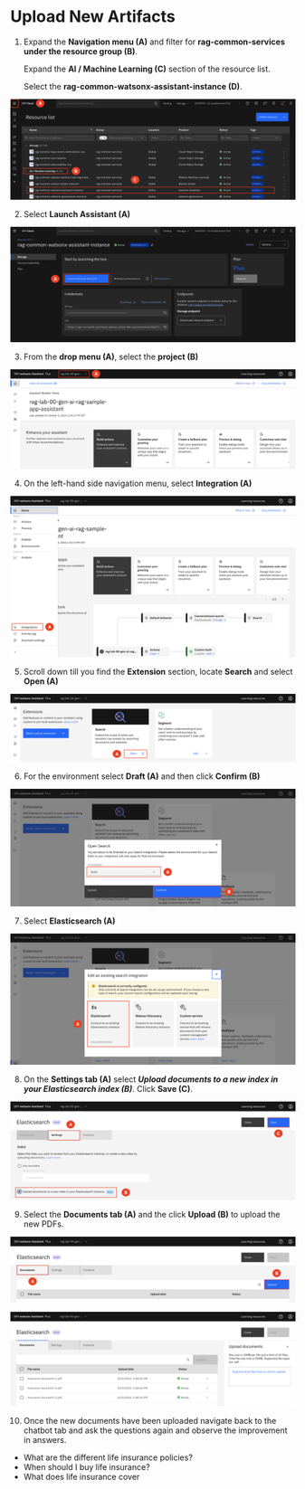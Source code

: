 # Upload New Artifacts

1. Expand the **Navigation menu (A)** and filter for **rag-common-services under the resource group (B)**. <br> 

    Expand the **AI / Machine Learning (C)** section of the resource list. <br> 

    Select the **rag-common-watsonx-assistant-instance (D)**. 

![alt text](../images/2.2.1-n-da.png)

2. Select **Launch Assistant (A)** 

![alt text](../images/2.2.2-n-da.png)

3. From the **drop menu (A)**, select the **project (B)**

![alt text](../images/2.2.3-n-da.png)

4. On the left-hand side navigation menu, select **Integration (A)**

![alt text](../images/2.2.4-n-da.png)

5. Scroll down till you find the **Extension** section, locate **Search** and select **Open (A)**

![alt text](../images/2.2.5-n-da.png)

6. For the environment select **Draft (A)** and then click **Confirm (B)**

![alt text](../images/2.2.6-n-da.png)

7. Select **Elasticsearch (A)**

![alt text](../images/2.2.7-n-da.png)

8. On the **Settings tab (A)** select ***Upload documents to a new index in your Elasticsearch index (B)***. Click **Save (C)**.

![alt text](../images/2.2.8-n-da.png)

9. Select the **Documents tab (A)** and the click **Upload (B)** to upload the new PDFs.  

![alt text](../images/2.2.9-n-da.png)

![alt text](../images/2.2.10-n-da.png)

10. Once the new documents have been uploaded navigate back to the chatbot tab and ask the questions again and observe the improvement in answers. 
* What are the different life insurance policies?
* When should I buy life insurance? 
* What does life insurance cover
